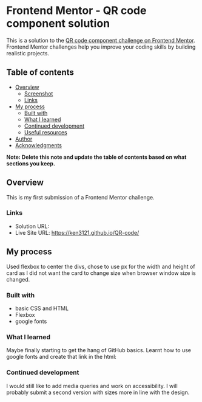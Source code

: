 # Frontend Mentor - QR code component solution

This is a solution to the [QR code component challenge on Frontend Mentor](https://www.frontendmentor.io/challenges/qr-code-component-iux_sIO_H). Frontend Mentor challenges help you improve your coding skills by building realistic projects. 

## Table of contents

- [Overview](#overview)
  - [Screenshot](#screenshot)
  - [Links](#links)
- [My process](#my-process)
  - [Built with](#built-with)
  - [What I learned](#what-i-learned)
  - [Continued development](#continued-development)
  - [Useful resources](#useful-resources)
- [Author](#author)
- [Acknowledgments](#acknowledgments)

**Note: Delete this note and update the table of contents based on what sections you keep.**

## Overview
This is my first submission of a Frontend Mentor challenge. 

### Links

- Solution URL: 
- Live Site URL: https://ken3121.github.io/QR-code/

## My process
Used flexbox to center the divs, chose to use px for the width and height of card as I did not want the card to change size when browser window size is changed.


### Built with

- basic CSS and HTML
- Flexbox
- google fonts

### What I learned

Maybe finally starting to get the hang of GitHub basics.
Learnt how to use google fonts and create that link in the html:
 <link href="https://fonts.googleapis.com/css2?family=Outfit:wght@400;700&display=swap" rel="stylesheet"> 



### Continued development

I would still like to add media queries and work on accessibility. I will probably submit a second version with sizes more in line with the design.

